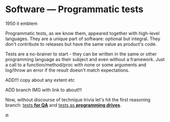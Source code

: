 # Software &mdash; Programmatic tests

1950 it emblem

Programmatic tests, as we know them, appeared together with high-level languages. They are a unique part of software: optional but integral. They don't contribute to releases but have the same value as product's code. 

Tests are a no-brainer to start - they can be written in the same or other programming language as their subject and even without a framework. Just a call to a function/method/proc with none or some arguments and log/throw an error if the result doesn't match expectations.

ADD!!! copy about any extent etc

ADD branch IMG
with link to about!!!

Now, without discourse of technique trivia let's hit the first reasoning branch: [tests **for QA**](asQA) and [tests as **programming drives**](asDrive).

:end:
